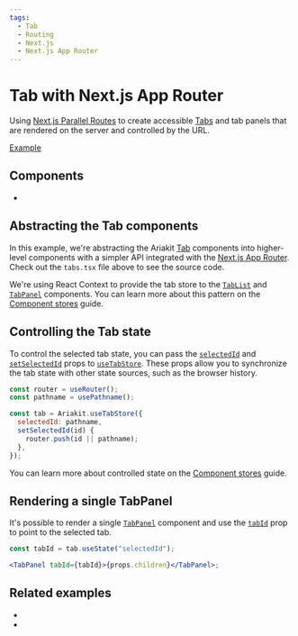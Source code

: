 ```yaml
---
tags:
  - Tab
  - Routing
  - Next.js
  - Next.js App Router
---
```


# Tab with Next.js App Router

<div data-description>

Using <a href="https://nextjs.org/docs/app/building-your-application/routing/parallel-routes">Next.js Parallel Routes</a> to create accessible <a href="/components/tab">Tabs</a> and tab panels that are rendered on the server and controlled by the URL.

</div>

<div data-tags></div>

<a href="./layout.tsx" data-playground>Example</a>

## Components

<div data-cards="components">

- [](/components/tab)

</div>

## Abstracting the Tab components

In this example, we're abstracting the Ariakit [Tab](/components/tab) components into higher-level components with a simpler API integrated with the [Next.js App Router](https://nextjs.org/docs/api-reference/next/router). Check out the `tabs.tsx` file above to see the source code.

We're using React Context to provide the tab store to the [`TabList`](/reference/tab-list) and [`TabPanel`](/reference/tab-panel) components. You can learn more about this pattern on the [Component stores](/guide/component-stores#using-react-context) guide.

## Controlling the Tab state

To control the selected tab state, you can pass the [`selectedId`](/reference/use-tab-store#selectedid) and [`setSelectedId`](/reference/use-tab-store#setselectedid) props to [`useTabStore`](/reference/use-tab-store). These props allow you to synchronize the tab state with other state sources, such as the browser history.

```jsx {5-8}
const router = useRouter();
const pathname = usePathname();

const tab = Ariakit.useTabStore({
  selectedId: pathname,
  setSelectedId(id) {
    router.push(id || pathname);
  },
});
```

You can learn more about controlled state on the [Component stores](/guide/component-stores#controlled-state) guide.

## Rendering a single TabPanel

It's possible to render a single [`TabPanel`](/reference/tab-panel) component and use the [`tabId`](/reference/tab-panel#tabid) prop to point to the selected tab.

```jsx
const tabId = tab.useState("selectedId");

<TabPanel tabId={tabId}>{props.children}</TabPanel>;
```

## Related examples

<div data-cards="examples">

- [](/examples/dialog-next-router/)
- [](/examples/tab-react-router/)

</div>
